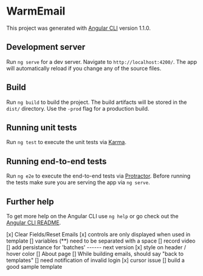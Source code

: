 # WarmEmail

This project was generated with [Angular CLI](https://github.com/angular/angular-cli) version 1.1.0.

## Development server

Run `ng serve` for a dev server. Navigate to `http://localhost:4200/`. The app will automatically reload if you change any of the source files.


## Build

Run `ng build` to build the project. The build artifacts will be stored in the `dist/` directory. Use the `-prod` flag for a production build.

## Running unit tests

Run `ng test` to execute the unit tests via [Karma](https://karma-runner.github.io).

## Running end-to-end tests

Run `ng e2e` to execute the end-to-end tests via [Protractor](http://www.protractortest.org/).
Before running the tests make sure you are serving the app via `ng serve`.

## Further help

To get more help on the Angular CLI use `ng help` or go check out the [Angular CLI README](https://github.com/angular/angular-cli/blob/master/README.md).









[x] Clear Fields/Reset Emails
[x] controls are only displayed when used in template
[] variables (**) need to be separated with a space
[] record video 
[] add persistance for 'batches' ------ next version
[x] style on header / hover color
[] About page
[] While building emails, should say "back to templates"
[] need notification of invalid login
[x] cursor issue
[] build a good sample template

